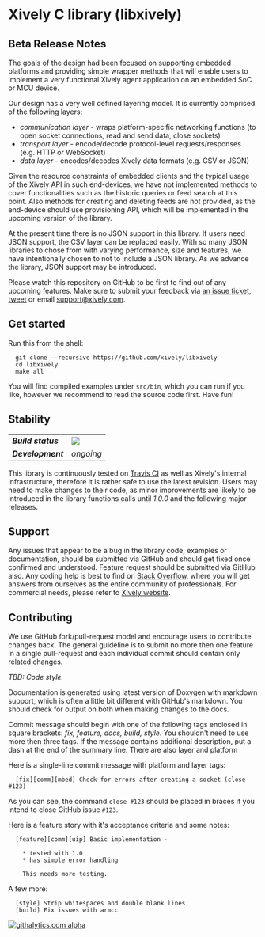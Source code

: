 # Xively C library (libxively)

## Beta Release Notes

  The goals of the design had been focused on supporting embedded platforms
  and providing simple wrapper methods that will enable users to implement
  a very functional Xively agent application on an embedded SoC or MCU device.

  Our design has a very well defined layering model.
  It is currently comprised of the following layers:

  * _communication layer_ - wraps platform-specific networking functions
    (to open socket connections, read and send data, close sockets)
  * _transport layer_ - encode/decode protocol-level requests/responses (e.g. HTTP or WebSocket)
  * _data layer_ - encodes/decodes Xively data formats (e.g. CSV or JSON)

  Given the resource constraints of embedded clients and the typical usage of
  the Xively API in such end-devices, we have not implemented methods to cover
  functionalities such as the historic queries or feed search at this point.
  Also methods for creating and deleting feeds are not provided, as the
  end-device should use provisioning API, which will be implemented in the
  upcoming version of the library.

  At the present time there is no JSON support in this library. If users need
  JSON support, the CSV layer can be replaced easily. With so many JSON
  libraries to chose from with varying performance, size and features, we have
  intentionally chosen to not to include a JSON library. As we advance the
  library, JSON support may be introduced.

  Please watch this repository on GitHub to be first to find out of any
  upcoming features. Make sure to submit your feedback via [an issue
  ticket][newissue], [tweet][atxively] or email support@xively.com.


## Get started

Run this from the shell:

      git clone --recursive https://github.com/xively/libxively
      cd libxively
      make all

You will find compiled examples under `src/bin`, which you can run if you
like, however we recommend to read the source code first. Have fun!

## Stability
<table>
<tr>
<td><b><i>Build status</i></b></td><td><a href="https://travis-ci.org/xively/libxively"><img src="https://travis-ci.org/xively/libxively.png?branch=master" /></a></td>
</tr>
<tr>
<td><b><i>Development</i></b></td><td><i>ongoing</i></td>
</tr>
</table>

  This library is continuously tested on [Travis CI][travis] as well as Xively's
  internal infrastructure, therefore it is rather safe to use the latest revision.
  Users may need to make changes to their code, as minor improvements are likely
  to be introduced in the library functions calls until _1.0.0_ and the following
  major releases.

## Support

  Any issues that appear to be a bug in the library code, examples or documentation,
  should be submitted via GitHub and should get fixed once confirmed and understood.
  Feature request should be submitted via GitHub also.
  Any coding help is best to find on [Stack Overflow][so], where you will get answers
  from ourselves as the entire community of professionals. For commercial needs, please
  refer to [Xively website][pricing].

## Contributing

  We use GitHub fork/pull-request model and encourage users to contribute
  changes back. The general guideline is to submit no more then one feature
  in a single pull-request and each individual commit should contain only
  related changes.

  _TBD: Code style._

  Documentation is generated using latest version of Doxygen with markdown
  support, which is often a little bit different with GitHub's markdown.
  You should check for output on both when making changes to the docs.

  Commit message should begin with one of the following tags enclosed in
  square brackets: _fix, feature, docs, build, style_. You shouldn't need to use
  more then three tags. If the message contains additional description, put
  a dash at the end of the summary line. There are also layer and platform

  Here is a single-line commit message with platform and layer tags:

      [fix][comm][mbed] Check for errors after creating a socket (close #123)


  As you can see, the command `close #123` should be placed in braces if you
  intend to close GitHub issue `#123`.

  Here is a feature story with it's acceptance criteria and some notes:

      [feature][comm][uip] Basic implementation -
  
        * tested with 1.0
        * has simple error handling
    
        This needs more testing.

A few more:

      [style] Strip whitespaces and double blank lines
      [build] Fix issues with armcc

[travis]: http://travis-ci.org/xively/libxively
[so]: http://stackoverflow.com/
[pricing]: https://xively.com/pricing/#support
[newissue]: https://github.com/xively/libxively/issues/new
[atxively]: https://tweetter.com/errordeveloper

[![githalytics.com alpha](https://cruel-carlota.pagodabox.com/ac9aa22a4a17f673e8988c5037946a4a "githalytics.com")](http://githalytics.com/xively/libxively)
